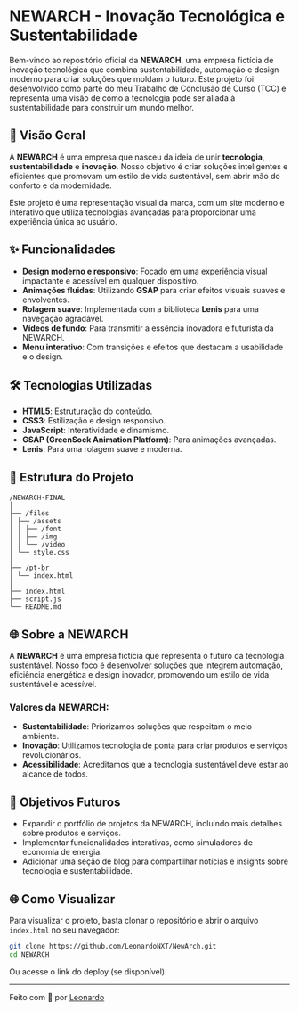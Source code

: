 # NEWARCH - Inovação Tecnológica e Sustentabilidade

Bem-vindo ao repositório oficial da **NEWARCH**, uma empresa fictícia de inovação tecnológica que combina sustentabilidade, automação e design moderno para criar soluções que moldam o futuro. Este projeto foi desenvolvido como parte do meu Trabalho de Conclusão de Curso (TCC) e representa uma visão de como a tecnologia pode ser aliada à sustentabilidade para construir um mundo melhor.

## 🚀 Visão Geral

A **NEWARCH** é uma empresa que nasceu da ideia de unir **tecnologia**, **sustentabilidade** e **inovação**. Nosso objetivo é criar soluções inteligentes e eficientes que promovam um estilo de vida sustentável, sem abrir mão do conforto e da modernidade.

Este projeto é uma representação visual da marca, com um site moderno e interativo que utiliza tecnologias avançadas para proporcionar uma experiência única ao usuário.

## ✨ Funcionalidades

- **Design moderno e responsivo**: Focado em uma experiência visual impactante e acessível em qualquer dispositivo.
- **Animações fluidas**: Utilizando **GSAP** para criar efeitos visuais suaves e envolventes.
- **Rolagem suave**: Implementada com a biblioteca **Lenis** para uma navegação agradável.
- **Vídeos de fundo**: Para transmitir a essência inovadora e futurista da NEWARCH.
- **Menu interativo**: Com transições e efeitos que destacam a usabilidade e o design.

## 🛠️ Tecnologias Utilizadas

- **HTML5**: Estruturação do conteúdo.
- **CSS3**: Estilização e design responsivo.
- **JavaScript**: Interatividade e dinamismo.
- **GSAP (GreenSock Animation Platform)**: Para animações avançadas.
- **Lenis**: Para uma rolagem suave e moderna.

## 📁 Estrutura do Projeto

```
/NEWARCH-FINAL
│
├── /files
│ ├── /assets
│ │ ├── /font
│ │ ├── /img
│ │ └── /video
│ └── style.css
│
├── /pt-br
│ └── index.html
│
├── index.html
├── script.js
└── README.md

```

## 🌐 Sobre a NEWARCH

A **NEWARCH** é uma empresa fictícia que representa o futuro da tecnologia sustentável. Nosso foco é desenvolver soluções que integrem automação, eficiência energética e design inovador, promovendo um estilo de vida sustentável e acessível.

### Valores da NEWARCH:

- **Sustentabilidade**: Priorizamos soluções que respeitam o meio ambiente.
- **Inovação**: Utilizamos tecnologia de ponta para criar produtos e serviços revolucionários.
- **Acessibilidade**: Acreditamos que a tecnologia sustentável deve estar ao alcance de todos.

## 🎯 Objetivos Futuros

- Expandir o portfólio de projetos da NEWARCH, incluindo mais detalhes sobre produtos e serviços.
- Implementar funcionalidades interativas, como simuladores de economia de energia.
- Adicionar uma seção de blog para compartilhar notícias e insights sobre tecnologia e sustentabilidade.

## 🌐 Como Visualizar

Para visualizar o projeto, basta clonar o repositório e abrir o arquivo `index.html` no seu navegador:

```bash
git clone https://github.com/LeonardoNXT/NewArch.git
cd NEWARCH
```

Ou acesse o link do deploy (se disponível).

---

Feito com 💜 por [Leonardo](https://github.com/LeonardoNXT)
